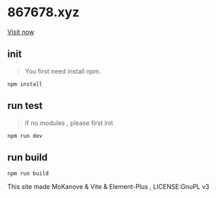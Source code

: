# 867678.xyz

[Visit now](https://867678.xyz)

## init
> You first need install npm.

```
npm install
```

## run test
> If no modules , please first init
```
npm run dev
```

## run build
```
npm run build
```

This site made MoKanove & Vite & Element-Plus , LICENSE:GnuPL v3